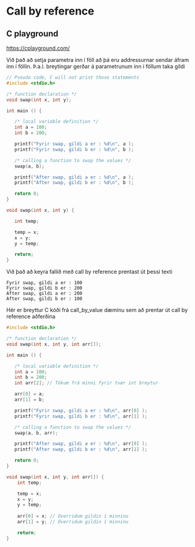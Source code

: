 # Call by reference

## C playground 
https://cplayground.com/

Við það að setja parametra inn í föll að þá eru addressurnar sendar áfram inn í föllin.
Þ.a.l. breytingar gerðar á parametrunum inn í föllum taka gildi

```c
// Pseudo code, C will not print those statements
#include <stdio.h>

/* function declaration */
void swap(int x, int y);

int main () {

   /* local variable definition */
   int a = 100;
   int b = 200;

   printf("Fyrir swap, gildi a er : %d\n", a );
   printf("Fyrir swap, gildi b er : %d\n", b );

   /* calling a function to swap the values */
   swap(a, b);

   printf("After swap, gildi a er : %d\n", a );
   printf("After swap, gildi b er : %d\n", b );

   return 0;
}

void swap(int x, int y) {

   int temp;

   temp = x; 
   x = y;    
   y = temp; 

   return;
}
```

Við það að keyra fallið með call by reference prentast út þessi texti

    Fyrir swap, gildi a er : 100
    Fyrir swap, gildi b er : 200
    After swap, gildi a er : 200
    After swap, gildi b er : 100




Hér er breyttur C kóði frá call_by_value dæminu sem að prentar út call by reference aðferðina

```c
#include <stdio.h>

/* function declaration */
void swap(int x, int y, int arr[]);

int main () {

   /* local variable definition */
   int a = 100;
   int b = 200;
   int arr[2]; // Tökum frá minni fyrir tvær int breytur

   arr[0] = a;
   arr[1] = b;

   printf("Fyrir swap, gildi a er : %d\n", arr[0] );
   printf("Fyrir swap, gildi b er : %d\n", arr[1] );

   /* calling a function to swap the values */
   swap(a, b, arr);

   printf("After swap, gildi a er : %d\n", arr[0] );
   printf("After swap, gildi b er : %d\n", arr[1] );

   return 0;
}

void swap(int x, int y, int arr[]) {
    int temp;

    temp = x; 
    x = y;    
    y = temp; 
    
    arr[0] = x; // Overridum gildin í minninu
    arr[1] = y; // Overridum gildin í minninu

    return;
}
```